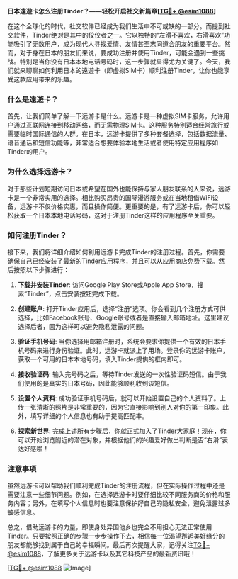 **日本遠遊卡怎么注册Tinder？——轻松开启社交新篇章[[TG💪+ @esim1088](https://t.me/s/esim1088)]**

在这个全球化的时代，社交软件已经成为我们生活中不可或缺的一部分。而提到社交软件，Tinder绝对是其中的佼佼者之一。它以独特的“左滑不喜欢，右滑喜欢”功能吸引了无数用户，成为现代人寻找爱情、友情甚至志同道合朋友的重要平台。然而，对于身在日本的朋友们来说，要成功注册并使用Tinder，可能会遇到一些挑战。特别是当你没有日本本地电话号码时，这一步骤就显得尤为关键了。今天，我们就来聊聊如何利用日本的遠遊卡（即虚拟SIM卡）顺利注册Tinder，让你也能享受这款应用带来的乐趣。

### 什么是遠遊卡？

首先，让我们简单了解一下远游卡是什么。远游卡是一种虚拟SIM卡服务，允许用户通过互联网连接到移动网络，而无需物理SIM卡。这种服务特别适合经常旅行或需要临时国际通信的人群。在日本，远游卡提供了多种套餐选择，包括数据流量、语音通话和短信功能等，非常适合想要体验本地生活或者使用特定应用程序如Tinder的用户。

### 为什么选择远游卡？

对于那些计划短期访问日本或希望在国外也能保持与家人朋友联系的人来说，远游卡是一个非常实用的选择。相比购买昂贵的国际漫游服务或在当地租借WiFi设备，远游卡不仅价格实惠，而且操作简便。更重要的是，有了远游卡后，你可以轻松获取一个日本本地电话号码，这对于注册Tinder这样的应用程序至关重要。

### 如何注册Tinder？

接下来，我们将详细介绍如何利用远游卡完成Tinder的注册过程。首先，你需要确保自己已经安装了最新的Tinder应用程序，并且可以从应用商店免费下载。然后按照以下步骤进行：

1. **下载并安装Tinder**: 访问Google Play Store或Apple App Store，搜索“Tinder”，点击安装按钮完成下载。
   
2. **创建账户**: 打开Tinder应用后，选择“注册”选项。你会看到几个注册方式可供选择，比如Facebook账号、Google账号或者是直接输入邮箱地址。这里建议选择后者，因为这样可以避免隐私泄露的问题。

3. **验证手机号码**: 当你选择用邮箱注册时，系统会要求你提供一个有效的日本手机号码来进行身份验证。此时，远游卡就派上了用场。登录你的远游卡账户，获取一个可用的日本本地号码，填入Tinder提供的框内即可。

4. **接收验证码**: 输入完号码之后，等待Tinder发送的一次性验证码短信。由于我们使用的是真实的日本号码，因此能够顺利收到该短信。

5. **设置个人资料**: 成功验证手机号码后，就可以开始设置自己的个人资料了。上传一张清晰的照片是非常重要的，因为它直接影响到别人对你的第一印象。此外，填写详细的个人信息也有助于提高匹配率。

6. **探索新世界**: 完成上述所有步骤后，你就正式加入了Tinder大家庭！现在，你可以开始浏览附近的潜在对象，并根据他们的兴趣爱好做出判断是否“右滑”表达好感啦！

### 注意事项

虽然远游卡可以帮助我们顺利完成Tinder的注册流程，但在实际操作过程中还是需要注意一些细节问题。例如，在选择远游卡时要仔细比较不同服务商的价格和服务内容；另外，在填写个人信息时也要注意保护好自己的隐私安全，避免泄露过多敏感信息。

总之，借助远游卡的力量，即使身处异国他乡也完全不用担心无法正常使用Tinder。只要按照正确的步骤一步步操作下去，相信每一位渴望邂逅美好缘分的朋友都能够找到属于自己的幸福瞬间。最后再次提醒大家，记得关注[TG💪+ @esim1088](https://t.me/s/esim1088)，了解更多关于远游卡以及其它科技产品的最新资讯哦！

[[TG💪+ @esim1088](https://t.me/s/esim1088) ![Image](https://i.postimg.cc/4NQfJmqS/Snipaste-2025-05-13-00-14-12.png)]